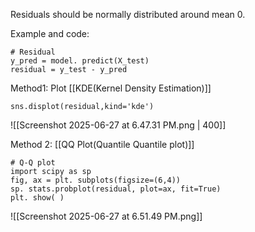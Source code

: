 Residuals should be normally distributed around mean 0.


Example and code:
```
# Residual
y_pred = model. predict(X_test)
residual = y_test - y_pred
```

Method1: Plot [[KDE(Kernel Density Estimation)]]

```
sns.displot(residual,kind='kde')
```
![[Screenshot 2025-06-27 at 6.47.31 PM.png | 400]]

Method 2: [[QQ Plot(Quantile Quantile plot)]]

```
# Q-Q plot
import scipy as sp
fig, ax = plt. subplots(figsize=(6,4))
sp. stats.probplot(residual, plot=ax, fit=True)
plt. show( )
```
![[Screenshot 2025-06-27 at 6.51.49 PM.png]]